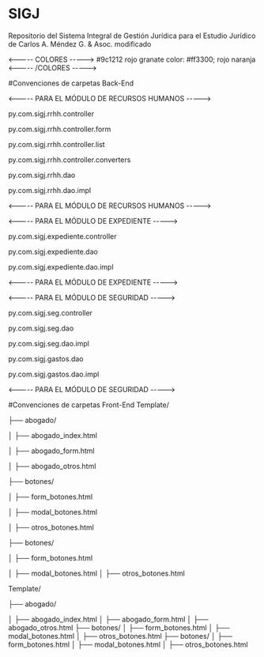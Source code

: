 # SIGJ
Repositorio del Sistema Integral de Gestión Jurídica para el Estudio Jurídico de Carlos A. Méndez G. &amp; Asoc.
modificado

<----- COLORES ----->
#9c1212 rojo granate
color: #ff3300; rojo naranja
<----- /COLORES ----->

#Convenciones de carpetas Back-End

<----- PARA EL MÓDULO DE RECURSOS HUMANOS ----->

py.com.sigj.rrhh.controller

py.com.sigj.rrhh.controller.form

py.com.sigj.rrhh.controller.list

py.com.sigj.rrhh.controller.converters

py.com.sigj.rrhh.dao

py.com.sigj.rrhh.dao.impl

<----- PARA EL MÓDULO DE RECURSOS HUMANOS ----->


<----- PARA EL MÓDULO DE EXPEDIENTE ----->

py.com.sigj.expediente.controller

py.com.sigj.expediente.dao

py.com.sigj.expediente.dao.impl

<----- PARA EL MÓDULO DE EXPEDIENTE ----->


<----- PARA EL MÓDULO DE SEGURIDAD ----->

py.com.sigj.seg.controller

py.com.sigj.seg.dao

py.com.sigj.seg.dao.impl

py.com.sigj.gastos.dao

py.com.sigj.gastos.dao.impl

<----- PARA EL MÓDULO DE SEGURIDAD ----->

#Convenciones de carpetas Front-End
Template/

├── abogado/

│   ├── abogado_index.html

│   ├── abogado_form.html

│   ├── abogado_otros.html

├── botones/

│   ├── form_botones.html

│   ├── modal_botones.html

│   ├── otros_botones.html

├── botones/

│   ├── form_botones.html

│   ├── modal_botones.html
│   ├── otros_botones.html

Template/

├── abogado/

│   ├── abogado_index.html
  │   ├── abogado_form.html
│   ├── abogado_otros.html
├── botones/
│   ├── form_botones.html
│   ├── modal_botones.html
│   ├── otros_botones.html
├── botones/
│   ├── form_botones.html
│   ├── modal_botones.html
│   ├── otros_botones.html
